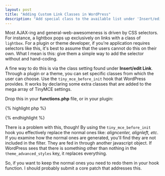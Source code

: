 ```yaml
---
layout: post
title: "Adding Custom Link Classes in WordPress"
description: "Add special class to the available list under 'Insert/edit Link' button. Good for plugin and theme developers."
---
```


Most AJAX-ing and general-web-awesomeness is driven by CSS selectors. For instance, a lightbox pops up exclusively on links with a class of `lightbox`. For a plugin or theme developer, if you're application requires selectors like this, it's best to assume that the users cannot do this on their own. What I mean is this: give them a simple way to add the selector without and hand-coding.

A fine way to do this is via the class setting found under <strong>Insert/edit Link</strong>. Through a plugin or a theme, you can set specific classes from which the user can choose. Use the `tiny_mce_before_init` hook that WordPress provides. It works by declaring some extra classes that are added to the mega array of TinyMCE settings.

<!--break-->

Drop this in your <strong>functions.php</strong> file, or in your plugin:

{% highlight php %}
<?php

add_filter('tiny_mce_before_init', 'add_lightbox_classes');

function add_lightbox_classes($initArray) {

	$initArray['theme_advanced_styles'] = "Lightbox=lightbox;iFrame=iframe";
	return $initArray;

}

?>
{% endhighlight %}

There is a problem with this, though! By using the `tiny_mce_before_init` hook you effectively replace the normal ones like: <em>aligncenter, alignleft, etc</em>. If you examine how the normal ones are generated, you'll find they are not included in the filter. They are fed in through another javascript object. If WordPress sees that there is something other than nothing in the `theme_advanced_styles` key, it replaces everything.

So, if you want to keep the normal ones you need to redo them in your hook function. I should probably submit a core patch that addresses this.